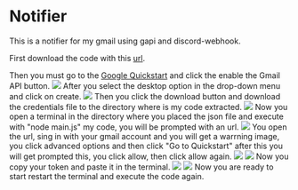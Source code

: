 # Notifier
This is a notifier for my gmail using gapi and discord-webhook.

First download the code with this [url](https://github.com/PWalll/Notifier-Public/archive/master.zip).

Then you must go to the [Google Quickstart](https://developers.google.com/gmail/api/quickstart/nodejs) and click the enable the Gmail API button.
![](https://bit.ly/2KS9hIc)
After you select the desktop option in the drop-down menu and click on create.
![](https://bit.ly/2KRYqOI)
Then you click the download button and download the credentials file to the directory where is my code extracted.
![](https://bit.ly/2yVrodH)
Now you open a terminal in the directory where you placed the json file and execute with "node main.js" my code, you will be prompted with an url.
![](https://bit.ly/2WiAlFU)
You open the url, sing in with your gmail account and you will get a warrning image, you click advanced options and then click "Go to Quickstart" after this you will get prompted this, you click allow, then click allow again.
![](https://bit.ly/3cXOgYO)
![](https://bit.ly/2YpWh4G)
Now you copy your token and paste it in the terminal.
![](https://bit.ly/2YkQEop)
![](https://bit.ly/2KQELhX)
Now you are ready to start restart the terminal and execute the code again.

